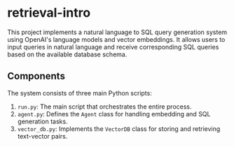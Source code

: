 # retrieval-intro

This project implements a natural language to SQL query generation system using OpenAI's language models and vector embeddings. It allows users to input queries in natural language and receive corresponding SQL queries based on the available database schema.

## Components

The system consists of three main Python scripts:

1. `run.py`: The main script that orchestrates the entire process.
2. `agent.py`: Defines the `Agent` class for handling embedding and SQL generation tasks.
3. `vector_db.py`: Implements the `VectorDB` class for storing and retrieving text-vector pairs.
